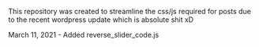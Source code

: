 This repository was created to streamline the css/js required for posts due to the recent wordpress update which is absolute shit xD

March 11, 2021 - Added reverse_slider_code.js
